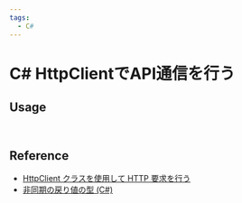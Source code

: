 ```yaml
---
tags:
  - C#
---
```


# C# HttpClientでAPI通信を行う



## Usage
```

```

![]()

## Reference
* [HttpClient クラスを使用して HTTP 要求を行う](https://learn.microsoft.com/ja-jp/dotnet/fundamentals/networking/http/httpclient)
* [非同期の戻り値の型 (C#)](https://learn.microsoft.com/ja-jp/dotnet/csharp/programming-guide/concepts/async/async-return-types)
